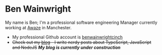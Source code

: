 # Ben Wainwright

My name is Ben; I'm a professional software engineering Manager currently working at [Awaze](https://www.awaze.com/) in Manchester.

* My professional Github account is [benwainwrightcinch](https://github.com/benwainwrightawaze)
* <del>Check out my [blog](https://www.benwainwright.me/) - I write nerdy posts about TypeScript, JavaScript and NodeJS</del> **_My blog is currently under construction_**
